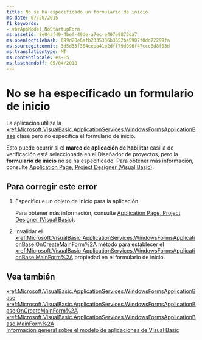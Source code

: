 ```yaml
---
title: No se ha especificado un formulario de inicio
ms.date: 07/20/2015
f1_keywords:
- vbrAppModel_NoStartupForm
ms.assetid: 8e04af49-4bef-49de-a7ec-e407e9873da7
ms.openlocfilehash: 699d20e6afb2335336b3652be5907f0dd72299fa
ms.sourcegitcommit: 3d5d33f384eeba41b2dff79d096f47ccc8d8f03d
ms.translationtype: MT
ms.contentlocale: es-ES
ms.lasthandoff: 05/04/2018
---
```

# <a name="a-startup-form-has-not-been-specified"></a>No se ha especificado un formulario de inicio
La aplicación utiliza la <xref:Microsoft.VisualBasic.ApplicationServices.WindowsFormsApplicationBase> clase pero no especifica el formulario de inicio.  
  
 Esto puede ocurrir si el **marco de aplicación de habilitar** casilla de verificación está seleccionada en el Diseñador de proyectos, pero la **formulario de inicio** no se ha especificado. Para obtener más información, consulte [Application Page, Project Designer (Visual Basic)](/visualstudio/ide/reference/application-page-project-designer-visual-basic).  
  
## <a name="to-correct-this-error"></a>Para corregir este error  
  
1.  Especifique un objeto de inicio para la aplicación.  
  
     Para obtener más información, consulte [Application Page, Project Designer (Visual Basic)](/visualstudio/ide/reference/application-page-project-designer-visual-basic).  
  
2.  Invalidar el <xref:Microsoft.VisualBasic.ApplicationServices.WindowsFormsApplicationBase.OnCreateMainForm%2A> método para establecer el <xref:Microsoft.VisualBasic.ApplicationServices.WindowsFormsApplicationBase.MainForm%2A> propiedad en el formulario de inicio.  
  
## <a name="see-also"></a>Vea también  
 <xref:Microsoft.VisualBasic.ApplicationServices.WindowsFormsApplicationBase>  
 <xref:Microsoft.VisualBasic.ApplicationServices.WindowsFormsApplicationBase.OnCreateMainForm%2A>  
 <xref:Microsoft.VisualBasic.ApplicationServices.WindowsFormsApplicationBase.MainForm%2A>  
 [Información general sobre el modelo de aplicaciones de Visual Basic](../../../visual-basic/developing-apps/development-with-my/overview-of-the-visual-basic-application-model.md)
